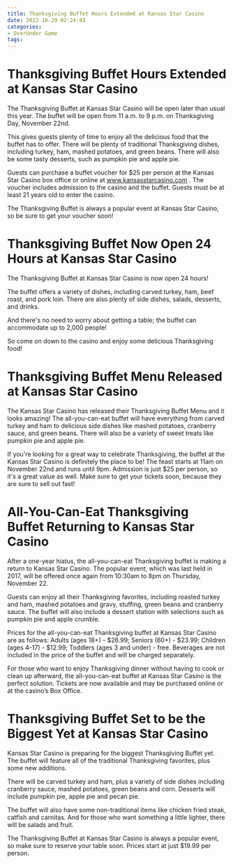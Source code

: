 ```yaml
---
title: Thanksgiving Buffet Hours Extended at Kansas Star Casino 
date: 2022-10-29 02:24:43
categories:
- OverUnder Game
tags:
---
```



#  Thanksgiving Buffet Hours Extended at Kansas Star Casino 

The Thanksgiving Buffet at Kansas Star Casino will be open later than usual this year. The buffet will be open from 11 a.m. to 9 p.m. on Thanksgiving Day, November 22nd.

This gives guests plenty of time to enjoy all the delicious food that the buffet has to offer. There will be plenty of traditional Thanksgiving dishes, including turkey, ham, mashed potatoes, and green beans. There will also be some tasty desserts, such as pumpkin pie and apple pie.

Guests can purchase a buffet voucher for $25 per person at the Kansas Star Casino box office or online at www.kansasstarcasino.com . The voucher includes admission to the casino and the buffet. Guests must be at least 21 years old to enter the casino.

The Thanksgiving Buffet is always a popular event at Kansas Star Casino, so be sure to get your voucher soon!

#  Thanksgiving Buffet Now Open 24 Hours at Kansas Star Casino 

The Thanksgiving Buffet at Kansas Star Casino is now open 24 hours!

The buffet offers a variety of dishes, including carved turkey, ham, beef roast, and pork loin. There are also plenty of side dishes, salads, desserts, and drinks.

And there's no need to worry about getting a table; the buffet can accommodate up to 2,000 people!

So come on down to the casino and enjoy some delicious Thanksgiving food!

#  Thanksgiving Buffet Menu Released at Kansas Star Casino 

The Kansas Star Casino has released their Thanksgiving Buffet Menu and it looks amazing! The all-you-can-eat buffet will have everything from carved turkey and ham to delicious side dishes like mashed potatoes, cranberry sauce, and green beans. There will also be a variety of sweet treats like pumpkin pie and apple pie.

If you're looking for a great way to celebrate Thanksgiving, the buffet at the Kansas Star Casino is definitely the place to be! The feast starts at 11am on November 22nd and runs until 9pm. Admission is just $25 per person, so it's a great value as well. Make sure to get your tickets soon, because they are sure to sell out fast!

#  All-You-Can-Eat Thanksgiving Buffet Returning to Kansas Star Casino 

After a one-year hiatus, the all-you-can-eat Thanksgiving buffet is making a return to Kansas Star Casino. The popular event, which was last held in 2017, will be offered once again from 10:30am to 8pm on Thursday, November 22.

Guests can enjoy all their Thanksgiving favorites, including roasted turkey and ham, mashed potatoes and gravy, stuffing, green beans and cranberry sauce. The buffet will also include a dessert station with selections such as pumpkin pie and apple crumble.

Prices for the all-you-can-eat Thanksgiving buffet at Kansas Star Casino are as follows: Adults (ages 18+) - $26.99; Seniors (60+) - $23.99; Children (ages 4-17) - $12.99; Toddlers (ages 3 and under) - free. Beverages are not included in the price of the buffet and will be charged separately.

For those who want to enjoy Thanksgiving dinner without having to cook or clean up afterward, the all-you-can-eat buffet at Kansas Star Casino is the perfect solution. Tickets are now available and may be purchased online or at the casino’s Box Office.

#  Thanksgiving Buffet Set to be the Biggest Yet at Kansas Star Casino

Kansas Star Casino is preparing for the biggest Thanksgiving Buffet yet. The buffet will feature all of the traditional Thanksgiving favorites, plus some new additions.

There will be carved turkey and ham, plus a variety of side dishes including cranberry sauce, mashed potatoes, green beans and corn. Desserts will include pumpkin pie, apple pie and pecan pie.

The buffet will also have some non-traditional items like chicken fried steak, catfish and carnitas. And for those who want something a little lighter, there will be salads and fruit.

The Thanksgiving Buffet at Kansas Star Casino is always a popular event, so make sure to reserve your table soon. Prices start at just $19.99 per person.